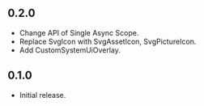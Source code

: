 ## 0.2.0

* Change API of Single Async Scope.
* Replace SvgIcon with SvgAssetIcon, SvgPictureIcon.
* Add CustomSystemUiOverlay.

## 0.1.0

* Initial release.
